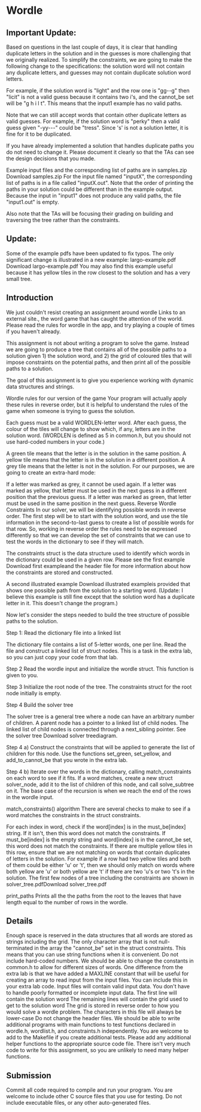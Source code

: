 # Wordle

## Important Update:
Based on questions in the last couple of days, it is clear that handling duplicate letters in the solution and in the guesses is more challenging that we originally realized.  To simplify the constraints, we are going to make the following change to the specifications:  the solution word will not contain any duplicate letters, and guesses may not contain duplicate solution word letters. 

For example, if the solution word is "light" and the row one is "gg--g" then "licit" is not a valid guess because it contains two i's, and the cannot_be set will be "g h i l t".  This means that the input1 example has no valid paths.

Note that we can still accept words that contain other duplicate letters as valid guesses.  For example, if the solution word is "perky" then a valid guess given "-yy---" could be "tress".  Since 's' is not a solution letter, it is fine for it to be duplicated.

If you have already implemented a solution that handles duplicate paths you do not need to change it.  Please document it clearly so that the TAs can see the design decisions that you made. 

Example input files and the corresponding list of paths are in samples.zip Download samples.zip  For the input file named "inputX", the corresponding list of paths is in a file called "inputX.out".  Note that the order of printing the paths in your solution could be different than in the example output.  Because the input in "input1" does not produce any valid paths, the file "input1.out" is empty.

Also note that the TAs will be focusing their grading on building and traversing the tree rather than the constraints.

## Update: 
Some of the example pdfs have been updated to fix typos.  The only significant change is illustrated in a new example: largo-example.pdf Download largo-example.pdf  You may also find this example useful because it has yellow tiles in the row closest to the solution and has a very small tree.

## Introduction
We just couldn't resist creating an assignment around wordle Links to an external site., the word game that has caught the attention of the world.  Please read the rules for wordle in the app, and try playing a couple of times if you haven't already.

This assignment is not about writing a program to solve the game.  Instead we are going to produce a tree that contains all of the possible paths to a solution given 1) the solution word, and 2) the grid of coloured tiles that will impose constraints on the potential paths, and then print all of the possible paths to a solution.

The goal of this assignment is to give you experience working with dynamic data structures and strings.

Wordle rules for our version of the game
Your program will actually apply these rules in reverse order, but it is helpful to understand the rules of the game when someone is trying to guess the solution.

Each guess must be a valid WORDLEN-letter word.  After each guess, the colour of the tiles will change to show which, if any, letters are in the solution word.   (WORDLEN is defined as 5 in common.h, but you should not use hard-coded numbers in your code.)

A green tile means that the letter is in the solution in the same position. 
A yellow tile means that the letter is in the solution in a different position. 
A grey tile means that the letter is not in the solution.
For our purposes, we are going to create an extra-hard mode: 

If a letter was marked as grey, it cannot be used again.
If a letter was marked as yellow, that letter must be used in the next guess in a different position that the previous guess.
If a letter was marked as green, that letter must be used in the same position in the next guess.
Reverse Wordle Constraints
In our solver, we will be identifying possible words in reverse order.  The first step will be to start with the solution word, and use the tile information in the second-to-last guess to create a list of possible words for that row.  So, working in reverse order the rules need to be expressed differently so that we can develop the set of constraints that we can use to test the words in the dictionary to see if they will match.

The constraints struct is the data structure used to identify which words in the dictionary could be used in a given row.  Please see the first example Download first exampleand the header file for more information about how the constraints are stored and constructed.

A second illustrated example  Download illustrated exampleis provided that shows one possible path from the solution to a starting word. (Update: I believe this example is still fine except that the solution word has a duplicate letter in it.  This doesn't change the program.)

Now let's consider the steps needed to build the tree structure of possible paths to the solution.

Step 1: Read the dictionary file into a linked list

The dictionary file contains a list of 5-letter words, one per line.  Read the file and construct a linked list of struct nodes.  This is a task in the extra lab, so you can just copy your code from that lab.

Step 2 Read the wordle input and initialize the wordle struct. This function is given to you.

Step 3 Initialize the root node of the tree.  The constraints struct for the root node initially is empty.

Step 4 Build the solver tree

The solver tree is a general tree where a node can have an arbitrary number of children.  A parent node has a pointer to a linked list of child nodes.  The linked list of child nodes is connected through a next_sibling pointer.  See the solver tree  Download solver treediagram.

Step 4 a) Construct the constraints that will be applied to generate the list of children for this node.  Use the functions set_green, set_yellow, and add_to_cannot_be that you wrote in the extra lab.

Step 4 b) Iterate over the words in the dictionary, calling match_constraints on each word to see if it fits.  If a word matches,  create a new struct solver_node, add it to the list of children of this node, and call solve_subtree on it.  The base case of the recursion is when we reach the end of the rows in the wordle input.

match_constraints() algorithm
There are several checks to make to see if a word matches the constraints in the struct constraints.

For each index in word, check if the word[index] is in the must_be[index] string.  If it isn't, then this word does not match the constraints.
If  must_be[index] is the empty string and word[index] is in the cannot_be set, this word does not match the constraints.
If there are multiple yellow tiles in this row, ensure that we are not matching on words that contain duplicates of letters in the solution.  For example if a row had two yellow tiles and both of them could be either 'u' or 't', then we should only match on words where both yellow are 'u' or both yellow are 't' if there are two 'u's or two 't's in the solution.
The first few nodes of a tree including the constraints are shown in solver_tree.pdfDownload solver_tree.pdf

print_paths
Prints all the the paths from the root to the leaves that have length equal to the number of rows in the wordle.

## Details
Enough space is reserved in the data structures that all words are stored as strings including the grid.  The only character array that is not null-terminated in the array the "cannot_be" set in the struct constraints.  This means that you can use string functions when it is convenient.
Do not include hard-coded numbers.  We should be able to change the constants in common.h to allow for different sizes of words. One difference from the extra lab is that we have added a MAXLINE constant that will be useful for creating an array to read input from the input files.  You can include this in your extra lab code.
Input files will contain valid input data.  You don't have to handle poorly formatted or incomplete input data.
The first line will contain the solution word
The remaining lines will contain the grid used to get to the solution word
The grid is stored in reverse order to how you would solve a wordle problem.
The characters in this file will always be lower-case
Do not change the header files.  We should be able to write additional programs with main functions to test functions declared in wordle.h, wordlist.h, and constraints.h independently.
You are welcome to add to the Makefile if you create additional tests.
Please add any additional helper functions to the appropriate source code file.  There isn't very much code to write for this assignment, so you are unlikely to need many helper functions.
## Submission
Commit all code required to compile and run your program.  You are welcome to include other C source files that you use for testing.  Do not include executable files, or any other auto-generated files. 

